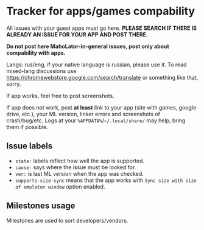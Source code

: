 # Tracker for apps/games compability

All issues with your guest apps must go here. **PLEASE SEARCH IF THERE IS ALREADY AN ISSUE FOR YOUR APP AND POST THERE.**

**Do not post here MahoLator-in-general issues, post only about compability with apps.**

Langs: rus/eng, if your native language is russian, please use it. To read mixed-lang discussions use https://chromewebstore.google.com/search/translate or something like that, sorry.

If app works, feel free to post screenshots.

If app does not work, post **at least** link to your app (site with games, google drive, etc.), your ML version, linker errors and screenshots of crash/bug/etc. Logs at your `%APPDATA%`/`~/.local/share/` may help, bring them if possible.

## Issue labels

- `state:` labels reflect how well the app is supported.
- `cause:` says where the issue must be looked for.
- `ver:` is last ML version when the app was checked.
- `supports-size-sync` means that the app works with `Sync size with size of emulator window` option enabled.

## Milestones usage

Milestones are used to sort developers/vendors.
